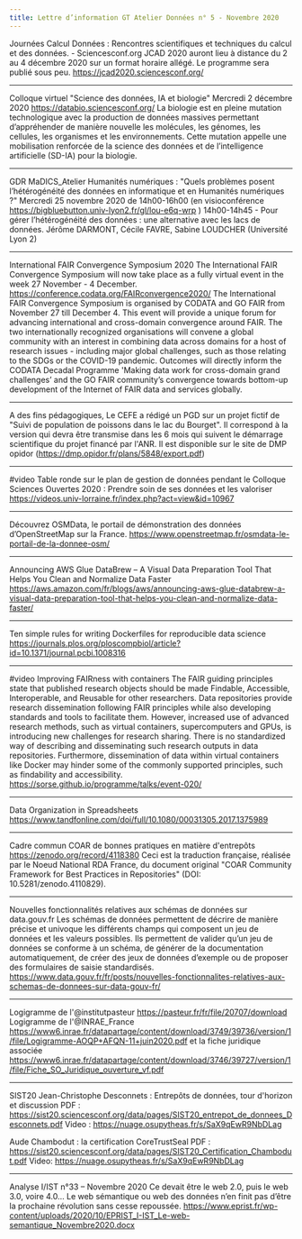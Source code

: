 ```yaml
---
title: Lettre d’information GT Atelier Données n° 5 - Novembre 2020
---
```


Journées Calcul Données : Rencontres scientifiques et techniques du calcul et des données. - Sciencesconf.org
JCAD 2020 auront lieu à distance du 2 au 4 décembre 2020 sur un format horaire allégé. Le programme sera publié sous peu.
https://jcad2020.sciencesconf.org/

***********************************************************************************************************************************************************************

Colloque virtuel "Science des données, IA et biologie"
Mercredi 2 décembre 2020
https://databio.sciencesconf.org/
La biologie est en pleine mutation technologique avec la production de données massives permettant d’appréhender de manière nouvelle les
molécules, les génomes, les cellules, les organismes et les environnements. Cette mutation appelle une mobilisation renforcée de la
science des données et de l’intelligence artificielle (SD-IA) pour la biologie.

***********************************************************************************************************************************************************************

GDR MaDICS_Atelier Humanités numériques : "Quels problèmes posent l’hétérogénéité des données en informatique et en Humanités numériques ?"
Mercredi 25 novembre 2020 de 14h00-16h00
(en visioconférence https://bigbluebutton.univ-lyon2.fr/gl/lou-e6q-wrp )
14h00-14h45 - Pour gérer l’hétérogénéité des données : une alternative avec les lacs de données. Jérôme DARMONT, Cécile FAVRE,  Sabine LOUDCHER
(Université Lyon 2)

***********************************************************************************************************************************************************************

International FAIR Convergence Symposium 2020
The International FAIR Convergence Symposium will now take place as a fully virtual event in the week 27 November - 4 December.
https://conference.codata.org/FAIRconvergence2020/
The International FAIR Convergence Symposium is organised by CODATA and GO FAIR from November 27 till December 4. This event will provide a
unique forum for advancing international and cross-domain convergence around FAIR. The two internationally recognized organisations will
convene a global community with an interest in combining data across domains for a host of research issues - including major global
challenges, such as those relating to the SDGs or the COVID-19 pandemic. Outcomes will directly inform the CODATA Decadal Programme 'Making data
work for cross-domain grand challenges’ and the GO FAIR community’s convergence towards bottom-up development of the Internet of FAIR data
and services globally.

***********************************************************************************************************************************************************************

A des fins pédagogiques, Le CEFE a  rédigé un PGD sur un projet fictif de "Suivi de population de poissons dans le lac du Bourget". Il
correspond à la version qui devra être transmise dans les 6 mois qui suivent le démarrage scientifique du projet financé par l'ANR. Il est
disponible sur le site de DMP opidor (https://dmp.opidor.fr/plans/5848/export.pdf)

***********************************************************************************************************************************************************************

#video Table ronde sur le plan de gestion de données pendant le Colloque Sciences Ouvertes 2020 : Prendre soin de ses données et les valoriser
https://videos.univ-lorraine.fr/index.php?act=view&id=10967

***********************************************************************************************************************************************************************

Découvrez OSMData, le portail de démonstration des données d’OpenStreetMap sur la France.
https://www.openstreetmap.fr/osmdata-le-portail-de-la-donnee-osm/

***********************************************************************************************************************************************************************

Announcing AWS Glue DataBrew – A Visual Data Preparation Tool That Helps You Clean and Normalize Data Faster
https://aws.amazon.com/fr/blogs/aws/announcing-aws-glue-databrew-a-visual-data-preparation-tool-that-helps-you-clean-and-normalize-data-faster/

***********************************************************************************************************************************************************************

Ten simple rules for writing Dockerfiles for reproducible data science
https://journals.plos.org/ploscompbiol/article?id=10.1371/journal.pcbi.1008316

***********************************************************************************************************************************************************************

#video Improving FAIRness with containers
The FAIR guiding principles state that published research objects should be made Findable, Accessible, Interoperable, and Reusable for other
researchers. Data repositories provide research dissemination following FAIR principles while also developing standards and tools to facilitate
them. However, increased use of advanced research methods, such as virtual containers, supercomputers and GPUs, is introducing new
challenges for research sharing. There is no standardized way of describing and disseminating such research outputs in data repositories.
Furthermore, dissemination of data within virtual containers like Docker may hinder some of the commonly supported principles, such as
findability and accessibility.
https://sorse.github.io/programme/talks/event-020/

***********************************************************************************************************************************************************************

Data Organization in Spreadsheets
https://www.tandfonline.com/doi/full/10.1080/00031305.2017.1375989

***********************************************************************************************************************************************************************

Cadre commun COAR de bonnes pratiques en matière d'entrepôts
https://zenodo.org/record/4118380
Ceci est la traduction française, réalisée par le Noeud National RDA France, du document original "COAR Community Framework for Best
Practices in Repositories" (DOI: 10.5281/zenodo.4110829).

***********************************************************************************************************************************************************************

Nouvelles fonctionnalités relatives aux schémas de données sur data.gouv.fr
Les schémas de données permettent de décrire de manière précise et univoque les différents champs qui composent un jeu de données et les
valeurs possibles. Ils permettent de valider qu’un jeu de données se conforme à un schéma, de générer de la documentation automatiquement, de
créer des jeux de données d’exemple ou de proposer des formulaires de saisie standardisés.
https://www.data.gouv.fr/fr/posts/nouvelles-fonctionnalites-relatives-aux-schemas-de-donnees-sur-data-gouv-fr/

***********************************************************************************************************************************************************************

Logigramme de l'@institutpasteur https://pasteur.fr/fr/file/20707/download
Logigramme de l'@INRAE_France
https://www6.inrae.fr/datapartage/content/download/3749/39736/version/1/file/Logigramme-AOQP+AFQN-11+juin2020.pdf
et la fiche juridique associée
https://www6.inrae.fr/datapartage/content/download/3746/39727/version/1/file/Fiche_SO_Juridique_ouverture_vf.pdf

***********************************************************************************************************************************************************************

SIST20
Jean-Christophe Desconnets : Entrepôts de données, tour d'horizon et
discussion
PDF :
https://sist20.sciencesconf.org/data/pages/SIST20_entrepot_de_donnees_Desconnets.pdf
Video : https://nuage.osupytheas.fr/s/SaX9qEwR9NbDLag

Aude Chambodut : la certification CoreTrustSeal
PDF :
https://sist20.sciencesconf.org/data/pages/SIST20_Certification_Chambodut.pdf
Video: https://nuage.osupytheas.fr/s/SaX9qEwR9NbDLag

***********************************************************************************************************************************************************************

Analyse I/IST n°33 – Novembre 2020
Ce devait être le web 2.0, puis le web 3.0, voire 4.0… Le web sémantique ou web des données n’en finit pas d’être la prochaine révolution sans
cesse repoussée.
https://www.eprist.fr/wp-content/uploads/2020/10/EPRIST_I-IST_Le-web-semantique_Novembre2020.docx
